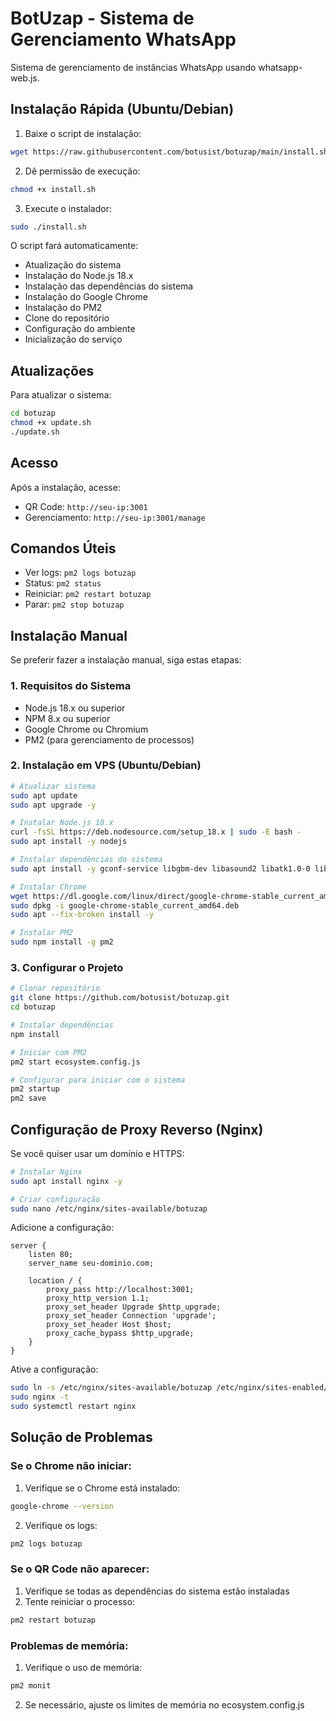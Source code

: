 # BotUzap - Sistema de Gerenciamento WhatsApp

Sistema de gerenciamento de instâncias WhatsApp usando whatsapp-web.js.

## Instalação Rápida (Ubuntu/Debian)

1. Baixe o script de instalação:
```bash
wget https://raw.githubusercontent.com/botusist/botuzap/main/install.sh
```

2. Dê permissão de execução:
```bash
chmod +x install.sh
```

3. Execute o instalador:
```bash
sudo ./install.sh
```

O script fará automaticamente:
- Atualização do sistema
- Instalação do Node.js 18.x
- Instalação das dependências do sistema
- Instalação do Google Chrome
- Instalação do PM2
- Clone do repositório
- Configuração do ambiente
- Inicialização do serviço

## Atualizações

Para atualizar o sistema:

```bash
cd botuzap
chmod +x update.sh
./update.sh
```

## Acesso

Após a instalação, acesse:
- QR Code: `http://seu-ip:3001`
- Gerenciamento: `http://seu-ip:3001/manage`

## Comandos Úteis

- Ver logs: `pm2 logs botuzap`
- Status: `pm2 status`
- Reiniciar: `pm2 restart botuzap`
- Parar: `pm2 stop botuzap`

## Instalação Manual

Se preferir fazer a instalação manual, siga estas etapas:

### 1. Requisitos do Sistema

- Node.js 18.x ou superior
- NPM 8.x ou superior
- Google Chrome ou Chromium
- PM2 (para gerenciamento de processos)

### 2. Instalação em VPS (Ubuntu/Debian)

```bash
# Atualizar sistema
sudo apt update
sudo apt upgrade -y

# Instalar Node.js 18.x
curl -fsSL https://deb.nodesource.com/setup_18.x | sudo -E bash -
sudo apt install -y nodejs

# Instalar dependências do sistema
sudo apt install -y gconf-service libgbm-dev libasound2 libatk1.0-0 libc6 libcairo2 libcups2 libdbus-1-3 libexpat1 libfontconfig1 libgcc1 libgconf-2-4 libgdk-pixbuf2.0-0 libglib2.0-0 libgtk-3-0 libnspr4 libpango-1.0-0 libpangocairo-1.0-0 libstdc++6 libx11-6 libx11-xcb1 libxcb1 libxcomposite1 libxcursor1 libxdamage1 libxext6 libxfixes3 libxi6 libxrandr2 libxrender1 libxss1 libxtst6 ca-certificates fonts-liberation libappindicator1 libnss3 lsb-release xdg-utils wget build-essential

# Instalar Chrome
wget https://dl.google.com/linux/direct/google-chrome-stable_current_amd64.deb
sudo dpkg -i google-chrome-stable_current_amd64.deb
sudo apt --fix-broken install -y

# Instalar PM2
sudo npm install -g pm2
```

### 3. Configurar o Projeto

```bash
# Clonar repositório
git clone https://github.com/botusist/botuzap.git
cd botuzap

# Instalar dependências
npm install

# Iniciar com PM2
pm2 start ecosystem.config.js

# Configurar para iniciar com o sistema
pm2 startup
pm2 save
```

## Configuração de Proxy Reverso (Nginx)

Se você quiser usar um domínio e HTTPS:

```bash
# Instalar Nginx
sudo apt install nginx -y

# Criar configuração
sudo nano /etc/nginx/sites-available/botuzap
```

Adicione a configuração:
```nginx
server {
    listen 80;
    server_name seu-dominio.com;

    location / {
        proxy_pass http://localhost:3001;
        proxy_http_version 1.1;
        proxy_set_header Upgrade $http_upgrade;
        proxy_set_header Connection 'upgrade';
        proxy_set_header Host $host;
        proxy_cache_bypass $http_upgrade;
    }
}
```

Ative a configuração:
```bash
sudo ln -s /etc/nginx/sites-available/botuzap /etc/nginx/sites-enabled/
sudo nginx -t
sudo systemctl restart nginx
```

## Solução de Problemas

### Se o Chrome não iniciar:
1. Verifique se o Chrome está instalado:
```bash
google-chrome --version
```

2. Verifique os logs:
```bash
pm2 logs botuzap
```

### Se o QR Code não aparecer:
1. Verifique se todas as dependências do sistema estão instaladas
2. Tente reiniciar o processo:
```bash
pm2 restart botuzap
```

### Problemas de memória:
1. Verifique o uso de memória:
```bash
pm2 monit
```

2. Se necessário, ajuste os limites de memória no ecosystem.config.js
